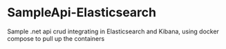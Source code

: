# SampleApi-Elasticsearch
Sample .net api crud integrating in Elasticsearch and Kibana, using docker compose to pull up the containers 
